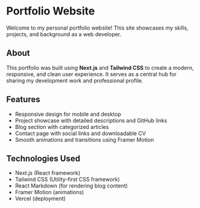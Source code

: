 # Portfolio Website

Welcome to my personal portfolio website! This site showcases my skills, projects, and background as a web developer.

## About

This portfolio was built using **Next.js** and **Tailwind CSS** to create a modern, responsive, and clean user experience. It serves as a central hub for sharing my development work and professional profile.

## Features

- Responsive design for mobile and desktop
- Project showcase with detailed descriptions and GitHub links
- Blog section with categorized articles
- Contact page with social links and downloadable CV
- Smooth animations and transitions using Framer Motion

## Technologies Used

- Next.js (React framework)
- Tailwind CSS (Utility-first CSS framework)
- React Markdown (for rendering blog content)
- Framer Motion (animations)
- Vercel (deployment)
